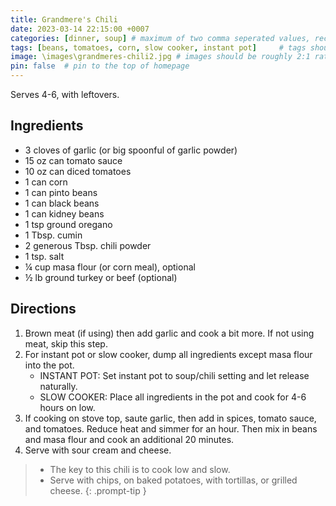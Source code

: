 ```yaml
---
title: Grandmere's Chili
date: 2023-03-14 22:15:00 +0007 
categories: [dinner, soup] # maximum of two comma seperated values, recipes are organized in folders based on the category
tags: [beans, tomatoes, corn, slow cooker, instant pot]     # tags should always be lowercase
image: \images\grandmeres-chili2.jpg # images should be roughly 2:1 ratio
pin: false  # pin to the top of homepage
---
```


Serves 4-6, with leftovers.

## Ingredients

* 3 cloves of garlic (or big spoonful of garlic powder)
* 15 oz can tomato sauce
* 10 oz can diced tomatoes
* 1 can corn
* 1 can pinto beans
* 1 can black beans
* 1 can kidney beans
* 1 tsp ground oregano
* 1 Tbsp. cumin
* 2 generous Tbsp. chili powder
* 1 tsp. salt
* &frac14; cup masa flour (or corn meal), optional
* &frac12; lb ground turkey or beef (optional)


## Directions

1. Brown meat (if using) then add garlic and cook a bit more. If not using meat, skip this step.
2. For instant pot or slow cooker, dump all ingredients except masa flour into the pot.
    * INSTANT POT: Set instant pot to soup/chili setting and let release naturally.
    * SLOW COOKER: Place all ingredients in the pot and cook for 4-6 hours on low.
3. If cooking on stove top, saute garlic, then add in spices, tomato sauce, and tomatoes. Reduce heat and simmer for an hour. Then mix in beans and masa flour and cook an additional 20 minutes.
4. Serve with sour cream and cheese.

> * The key to this chili is to cook low and slow.
> * Serve with chips, on baked potatoes, with tortillas, or grilled cheese.
{: .prompt-tip }


